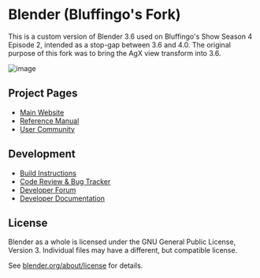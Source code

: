 <!--
Keep this document short & concise,
linking to external resources instead of including content in-line.
See 'release/text/readme.html' for the end user read-me.
-->

Blender (Bluffingo's Fork)
=======

This is a custom version of Blender 3.6 used on Bluffingo's Show Season 4 Episode 2, intended as a stop-gap between 3.6 and 4.0. The original purpose of this fork was to bring the AgX view transform into 3.6.

![image](https://github.com/PF94/blender/assets/45898787/dd284cd4-64ad-43fc-adc0-1d83316b59e0)

Project Pages
-------------

- [Main Website](http://www.blender.org)
- [Reference Manual](https://docs.blender.org/manual/en/latest/index.html)
- [User Community](https://www.blender.org/community/)

Development
-----------

- [Build Instructions](https://wiki.blender.org/wiki/Building_Blender)
- [Code Review & Bug Tracker](https://projects.blender.org)
- [Developer Forum](https://devtalk.blender.org)
- [Developer Documentation](https://wiki.blender.org)


License
-------

Blender as a whole is licensed under the GNU General Public License, Version 3.
Individual files may have a different, but compatible license.

See [blender.org/about/license](https://www.blender.org/about/license) for details.
